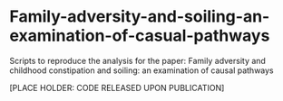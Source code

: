 # Family-adversity-and-soiling-an-examination-of-casual-pathways
Scripts to reproduce the analysis for the paper: Family adversity and childhood constipation and soiling: an examination of causal pathways

[PLACE HOLDER: CODE RELEASED UPON PUBLICATION]
